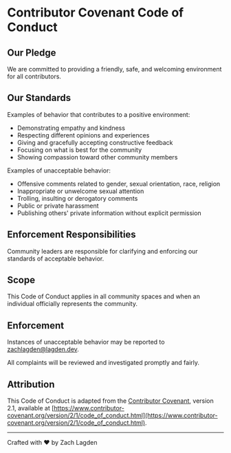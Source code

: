 # Contributor Covenant Code of Conduct

## Our Pledge

We are committed to providing a friendly, safe, and welcoming environment for all contributors.

## Our Standards

Examples of behavior that contributes to a positive environment:

- Demonstrating empathy and kindness
- Respecting different opinions and experiences
- Giving and gracefully accepting constructive feedback
- Focusing on what is best for the community
- Showing compassion toward other community members

Examples of unacceptable behavior:

- Offensive comments related to gender, sexual orientation, race, religion
- Inappropriate or unwelcome sexual attention
- Trolling, insulting or derogatory comments
- Public or private harassment
- Publishing others' private information without explicit permission

## Enforcement Responsibilities

Community leaders are responsible for clarifying and enforcing our standards of acceptable behavior.

## Scope

This Code of Conduct applies in all community spaces and when an individual officially represents the community.

## Enforcement

Instances of unacceptable behavior may be reported to zachlagden@lagden.dev.

All complaints will be reviewed and investigated promptly and fairly.

## Attribution

This Code of Conduct is adapted from the [Contributor Covenant][homepage],
version 2.1, available at
[https://www.contributor-covenant.org/version/2/1/code_of_conduct.html](https://www.contributor-covenant.org/version/2/1/code_of_conduct.html).

[homepage]: https://www.contributor-covenant.org

---

Crafted with ❤️ by Zach Lagden

